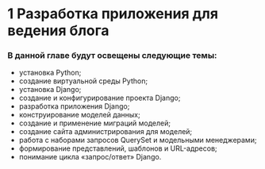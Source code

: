 # 1 Разработка приложения для ведения блога

### В данной главе будут освещены следующие темы:

* установка Python; 
* создание виртуальной среды Python; 
* установка Django; 
* создание и конфигурирование проекта Django; 
* разработка приложения Django; 
* конструирование моделей данных; 
* создание и применение миграций моделей; 
* создание сайта администрирования для моделей; 
* работа с наборами запросов QuerySet и модельными менеджерами; 
* формирование представлений, шаблонов и URL-адресов; 
* понимание цикла «запрос/ответ» Django.
